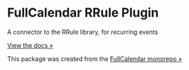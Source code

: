 
# FullCalendar RRule Plugin

A connector to the RRule library, for recurring events

[View the docs &raquo;](https://fullcalendar.io/docs/rrule-plugin)

This package was created from the [FullCalendar monorepo &raquo;](https://github.com/fullcalendar/fullcalendar)
